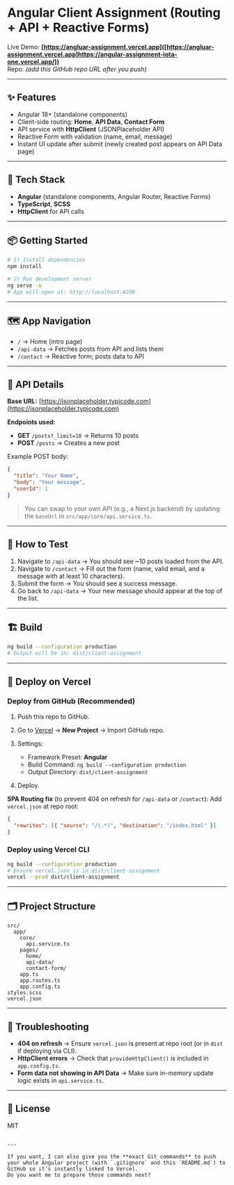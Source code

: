 # Angular Client Assignment (Routing + API + Reactive Forms)

Live Demo: **[https://angluar-assignment.vercel.app]([https://angluar-assignment.vercel.app]https://angular-assignment-iota-one.vercel.app/))**  
Repo: _(add this GitHub repo URL after you push)_

---

## ✨ Features

- Angular 18+ (standalone components)
- Client-side routing: **Home**, **API Data**, **Contact Form**
- API service with **HttpClient** (JSONPlaceholder API)
- Reactive Form with validation (name, email, message)
- Instant UI update after submit (newly created post appears on API Data page)

---

## 🧰 Tech Stack

- **Angular** (standalone components, Angular Router, Reactive Forms)
- **TypeScript**, **SCSS**
- **HttpClient** for API calls

---

## 📦 Getting Started

```bash
# 1) Install dependencies
npm install

# 2) Run development server
ng serve -o
# App will open at: http://localhost:4200
```

---

## 🗺️ App Navigation

- `/` → Home (intro page)
- `/api-data` → Fetches posts from API and lists them
- `/contact` → Reactive form; posts data to API

---

## 🔌 API Details

**Base URL:** [https://jsonplaceholder.typicode.com](https://jsonplaceholder.typicode.com)

**Endpoints used:**

- **GET** `/posts?_limit=10` → Returns 10 posts
- **POST** `/posts` → Creates a new post

Example POST body:

```json
{
  "title": "Your Name",
  "body": "Your message",
  "userId": 1
}
```

> You can swap to your own API (e.g., a Next.js backend) by updating the `baseUrl` in
> `src/app/core/api.service.ts`.

---

## 🧪 How to Test

1. Navigate to `/api-data` → You should see \~10 posts loaded from the API.
2. Navigate to `/contact` → Fill out the form (name, valid email, and a message with at least 10 characters).
3. Submit the form → You should see a success message.
4. Go back to `/api-data` → Your new message should appear at the top of the list.

---

## 🏗️ Build

```bash
ng build --configuration production
# Output will be in: dist/client-assignment
```

---

## 🚀 Deploy on Vercel

### Deploy from GitHub (Recommended)

1. Push this repo to GitHub.
2. Go to [Vercel](https://vercel.com) → **New Project** → Import GitHub repo.
3. Settings:

   - Framework Preset: **Angular**
   - Build Command: `ng build --configuration production`
   - Output Directory: `dist/client-assignment`

4. Deploy.

**SPA Routing fix** (to prevent 404 on refresh for `/api-data` or `/contact`):
Add `vercel.json` at repo root:

```json
{
  "rewrites": [{ "source": "/(.*)", "destination": "/index.html" }]
}
```

### Deploy using Vercel CLI

```bash
ng build --configuration production
# Ensure vercel.json is in dist/client-assignment
vercel --prod dist/client-assignment
```

---

## 🗂️ Project Structure

```
src/
  app/
    core/
      api.service.ts
    pages/
      home/
      api-data/
      contact-form/
    app.ts
    app.routes.ts
    app.config.ts
styles.scss
vercel.json
```

---

## 🐞 Troubleshooting

- **404 on refresh** → Ensure `vercel.json` is present at repo root (or in `dist` if deploying via CLI).
- **HttpClient errors** → Check that `provideHttpClient()` is included in `app.config.ts`.
- **Form data not showing in API Data** → Make sure in-memory update logic exists in `api.service.ts`.

---

## 📜 License

MIT

```

---

If you want, I can also give you the **exact Git commands** to push your whole Angular project (with `.gitignore` and this `README.md`) to GitHub so it’s instantly linked to Vercel.
Do you want me to prepare those commands next?
```
